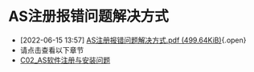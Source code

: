 # AS注册报错问题解决方式

- [2022-06-15 13:57] [AS注册报错问题解决方式.pdf (499.64KiB)](./FILES/027AS注册报错问题解决方式.md/AS注册报错问题解决方式.pdf){.open}
- 请点击查看以下章节
- [C02_AS软件注册与安装问题](../C02_AS软件注册与安装问题/C02_AS软件注册与安装问题.md)